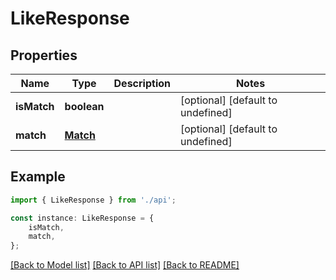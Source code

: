 # LikeResponse


## Properties

Name | Type | Description | Notes
------------ | ------------- | ------------- | -------------
**isMatch** | **boolean** |  | [optional] [default to undefined]
**match** | [**Match**](Match.md) |  | [optional] [default to undefined]

## Example

```typescript
import { LikeResponse } from './api';

const instance: LikeResponse = {
    isMatch,
    match,
};
```

[[Back to Model list]](../README.md#documentation-for-models) [[Back to API list]](../README.md#documentation-for-api-endpoints) [[Back to README]](../README.md)

